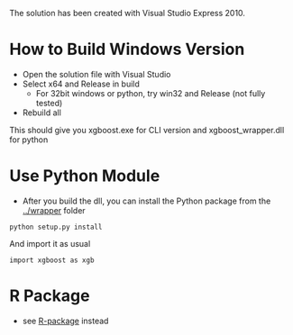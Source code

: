 The solution has been created with Visual Studio Express 2010.

How to Build Windows Version
=====
* Open the solution file with Visual Studio
* Select x64 and Release in build
	- For 32bit windows or python, try win32 and Release (not fully tested)
* Rebuild all

This should give you xgboost.exe for CLI version and xgboost_wrapper.dll for python

Use Python Module
=====
* After you build the dll, you can install the Python package from the [../wrapper](../wrapper) folder

```
python setup.py install
```

And import it as usual

```
import xgboost as xgb
```

R Package
====
* see [R-package](../R-package) instead
